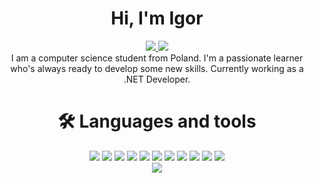 <h1 align="center">Hi, I'm Igor</h1>

<div align="center">
  <a href="mailto:igorkubacki@gmail.com">
    <img src="https://img.shields.io/badge/Gmail-D14836?style=for-the-badge&logo=gmail&logoColor=white" />
  </a>
  <a href="www.linkedin.com/in/igorkubacki">
    <img src="https://img.shields.io/badge/LinkedIn-0077B5?style=for-the-badge&logo=linkedin&logoColor=white" />
  </a>
</div>

<div align="center">
  I am a computer science student from Poland. I'm a passionate learner who's always ready to develop some new skills. Currently working as a .NET Developer.
</div>

<!--
  <div align="center">
    <h1> 👷‍♂️ Currently working on</h1>
    <a href="https://github.com/igorkubacki/AvailabilityMonitor-Firebase"><img src="https://github-readme-stats.vercel.app/api/pin/?username=igorkubacki&repo=AvailabilityMonitor-Firebase&theme=dark" /></a><br />
    Availability Monitor is a web app that helps to monitor product stock and prices. It already does its job and works pretty well, however I would like to add a little more (improve responsiveness, make the UI more attractive and add some features). Find out more in the <a href="https://github.com/igorkubacki/AvailabilityMonitor-Firebase#-future-improvements">Future improvements</a> section.
  </div>
-->

<div align="center">
  <h1>🛠️ Languages and tools</h1>

  <div id="tech">
    <img src="https://img.shields.io/badge/C%23-239120?style=for-the-badge&logo=c-sharp&logoColor=white" />
    <img src="https://img.shields.io/badge/.NET-512BD4?style=for-the-badge&logo=dotnet&logoColor=white" />
    <img src="https://img.shields.io/badge/Angular-DD0031?style=for-the-badge&logo=angular&logoColor=white" />
    <img src="https://img.shields.io/badge/TypeScript-007ACC?style=for-the-badge&logo=typescript&logoColor=white" />
    <img src="https://img.shields.io/badge/JavaScript-323330?style=for-the-badge&logo=javascript&logoColor=F7DF1E" />
    <img src="https://img.shields.io/badge/HTML5-E34F26?style=for-the-badge&logo=html5&logoColor=white" />
    <img src="https://img.shields.io/badge/CSS3-1572B6?style=for-the-badge&logo=css3&logoColor=white" />
    <img src="https://img.shields.io/badge/firebase-ffca28?style=for-the-badge&logo=firebase&logoColor=black" />
    <img src="https://img.shields.io/badge/Visual_Studio-5C2D91?style=for-the-badge&logo=visual%20studio&logoColor=white" />
    <img src="https://img.shields.io/badge/GIT-E44C30?style=for-the-badge&logo=git&logoColor=white" />
    <img src="https://img.shields.io/badge/Postman-FF6C37?style=for-the-badge&logo=Postman&logoColor=white" />
  </div>
  <img src="https://github-readme-stats.vercel.app/api/top-langs/?username=igorkubacki&hide=shaderlab&theme=dark" />
</div>

